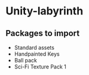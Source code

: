 # Unity-labyrinth

## Packages to import

* Standard assets
* Handpainted Keys
* Ball pack
* Sci-Fi Texture Pack 1

